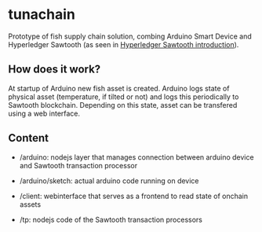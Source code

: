 # tunachain

Prototype of fish supply chain solution, combing Arduino Smart Device and Hyperledger Sawtooth (as seen in <a href="https://www.youtube.com/watch?v=8nrVlICgiYM">Hyperledger Sawtooth introduction</a>).

## How does it work?

At startup of Arduino new fish asset is created. Arduino logs state of physical asset (temperature, if tilted or not) and logs this periodically to Sawtooth blockchain. Depending on this state, asset can be transfered using a web interface.

## Content

- /arduino: nodejs layer that manages connection between arduino device and Sawtooth transaction processor
 
- /arduino/sketch: actual arduino code running on device
    
- /client: webinterface that serves as a frontend to read state of onchain assets

- /tp: nodejs code of the Sawtooth transaction processors
